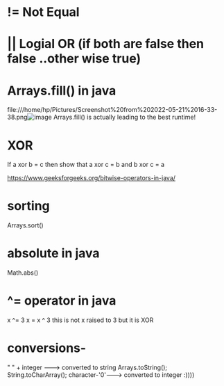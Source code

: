 # != Not Equal 



# || Logial OR (if both are false then false ..other wise true)

# Arrays.fill() in java
file:///home/hp/Pictures/Screenshot%20from%202022-05-21%2016-33-38.png![image](https://user-images.githubusercontent.com/93143005/169648830-83fe53aa-283d-4ebc-bc7d-a9e1811e3be4.png)
Arrays.fill() is actually leading to the best runtime!

# XOR 
If a xor b = c then show that a xor c = b and b xor c = a 

https://www.geeksforgeeks.org/bitwise-operators-in-java/
# sorting
Arrays.sort()
# absolute in java
Math.abs()

# ^= operator in java
x ^= 3 	x = x ^ 3 this is not x raised to 3 but it is XOR 
# conversions-
" " + integer ---> converted to string
Arrays.toString();
String.toCharArray();
character-'0'---> converted to integer :))))

